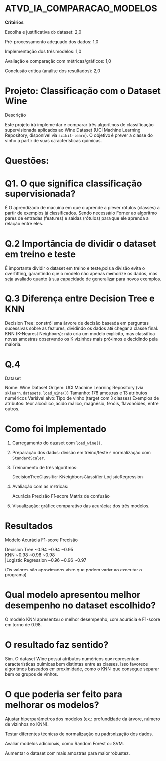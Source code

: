﻿# ATVD_IA_COMPARACAO_MODELOS
 
 **Critérios**

Escolha e justificativa do dataset: 2,0

Pré-processamento adequado dos dados: 1,0

Implementação dos três modelos: 1,0

Avaliação e comparação com métricas/gráficos: 1,0

Conclusão crítica (análise dos resultados): 2,0 

# Projeto: Classificação com o Dataset Wine

Descrição

Este projeto irá implementar e comparar três algoritmos de classificação supervisionada aplicados ao Wine Dataset (UCI Machine Learning Repository, disponível via `scikit-learn`).
O objetivo é prever a classe do vinho a partir de suas características químicas.


# Questões:

# Q1. O que significa classificação supervisionada?
É O aprendizado de máquina em que o aprende a prever rótulos (classes) a partir de exemplos já classificados. 
Sendo necessário Forner ao algoritmo pares de entradas (features) e saídas (rótulos) para que ele aprenda a relação entre eles.

# Q.2 Importância de dividir o dataset em treino e teste
É importante dividir o dataset em treino e teste,pois a divisão evita o overfitting, garantindo que o modelo não apenas memorize os dados, mas seja avaliado quanto à sua capacidade de generalizar para novos exemplos.

# Q.3 Diferença entre Decision Tree e KNN

Decision Tree: constrói uma árvore de decisão baseada em perguntas sucessivas sobre as features, dividindo os dados até chegar à classe final.
KNN (K-Nearest Neighbors): não cria um modelo explícito, mas classifica novas amostras observando os K vizinhos mais próximos e decidindo pela maioria.

# Q.4
Dataset

Nome: Wine Dataset
Origem: UCI Machine Learning Repository (via `sklearn.datasets.load_wine()`)
Tamanho: 178 amostras e 13 atributos numéricos
Variável alvo: Tipo de vinho (target com 3 classes)
Exemplos de atributos: teor alcoólico, ácido málico, magnésio, fenóis, flavonóides, entre outros.

# Como foi Implementado

1. Carregamento do dataset com `load_wine()`.
2. Preparação dos dados: divisão em treino/teste e normalização com `StandardScaler`.
3. Treinamento de três algoritmos:

   DecisionTreeClassifier
   KNeighborsClassifier
   LogisticRegression
4. Avaliação com as métricas:

     Acurácia
     Precisão
     F1-score
     Matriz de confusão
5. Visualização: gráfico comparativo das acurácias dos três modelos.

# Resultados

 Modelo               Acurácia  F1-score  Precisão 

 Decision Tree          ~0.94    ~0.94    ~0.95   
 KNN                    ~0.98    ~0.98    ~0.98   
|Logistic Regression    ~0.96    ~0.96    ~0.97   

(Os valores são aproximados visto que podem variar ao executar o programa)

# Qual modelo apresentou melhor desempenho no dataset escolhido? 
O modelo KNN apresentou o melhor desempenho, com acurácia e F1-score em torno de 0.98.

# O resultado faz sentido? 
Sim. O dataset Wine possui atributos numéricos que representam características químicas bem distintas entre as classes. Isso favorece algoritmos baseados em proximidade, como o KNN, que consegue separar bem os grupos de vinhos.

# O que poderia ser feito para melhorar os modelos?

Ajustar hiperparâmetros dos modelos (ex.: profundidade da árvore, número de vizinhos no KNN).

Testar diferentes técnicas de normalização ou padronização dos dados.

Avaliar modelos adicionais, como Random Forest ou SVM.

Aumentar o dataset com mais amostras para maior robustez.




